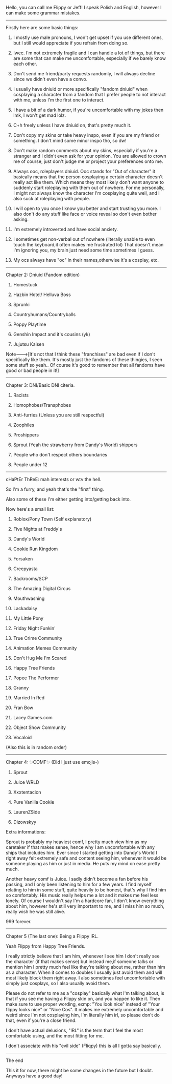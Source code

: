 Hello, you can call me Flippy or Jeff! I speak Polish and English, however I can make some grammar mistakes.
____________________________________________

Firstly here are some basic things:

1. I mostly use male pronouns, I won't get upset if you use different ones, but I still would appreciate if you refrain from doing so.

2. Iwec. I'm not extremely fragile and I can handle a lot of things, but there are some that can make me uncomfortable, especially if we barely know each other.

3. Don't send me friend/party requests randomly, I will always decline since we didn't even have a convo.

4. I usually have dniuid or more specifically "fandom dniuid" when cosplaying a character from a fandom that I prefer people to not interact with me, unless I'm the first one to interact.

5. I have a bit of a dark humor, if you're uncomfortable with my jokes then lmk, I won't get mad lolz.

6. C+h freely unless I have dniuid on, that's pretty much it.

7. Don't copy my skins or take heavy inspo, even if you are my friend or something. I don't mind some minor inspo tho, so dw!

8. Don't make random comments about my skins, especially if you're a stranger and I didn't even ask for your opinion. You are allowed to crown me of course, just don't judge me or project your preferences onto me.

9. Always ooc, roleplayers dniuid. Ooc stands for "Out of character" it basically means that the person cosplaying a certain character doesn't really act like them. Which means they most likely don't want anyone to suddenly start roleplaying with them out of nowhere. For me personally, I might not always know the character I'm cosplaying quite well, and I also suck at roleplaying with people.

10. I will open to you once I know you better and start trusting you more. I also don't do any stuff like face or voice reveal so don't even bother asking.

11. I'm extremely introverted and have social anxiety.

12. I sometimes get non-verbal out of nowhere (literally unable to even touch the keyboard,it often makes me frustrated lol) That doesn't mean I'm ignoring you, my brain just need some time sometimes I guess.

13. My ocs always have "oc" in their names,otherwise it's a cosplay, etc.
____________________________________________

Chapter 2: Dniuid (Fandom edition)

1. Homestuck

2. Hazbin Hotel/ Helluva Boss

3. Sprunki

4. Countryhumans/Countryballs

5. Poppy Playtime

6. Genshin Impact and it's cousins (yk)

7. Jujutsu Kaisen
 
Note--->[It's not that I think these "franchises" are bad even if I don't specifically like them. It's mostly just the fandoms of these thingies, I seen some stuff so yeah.. Of course it's good to remember that all fandoms have good or bad people in it!]

____________________________________________

Chapter 3: DNI/Basic DNI citeria.

1. Racists

2. Homophobes/Transphobes

3. Anti-furries (Unless you are still respectful)

4. Zoophiles

5. Proshippers

6. Sprout (Yeah the strawberry from Dandy's World) shippers

7. People who don't respect others boundaries

8. People under 12
____________________________________________

cHaPtEr ThReE: mah interests or wtv the hell.

So I'm a furry, and yeah that's the "first" thing.

Also some of these I'm either getting into/getting back into.

Now here's a small list:

1. Roblox/Pony Town (Self explanatory)

2. Five Nights at Freddy's

3. Dandy's World

4. Cookie Run Kingdom

5. Forsaken

6. Creepyasta

7. Backrooms/SCP

8. The Amazing Digital Circus

9. Mouthwashing

10. Lackadaisy

11. My Little Pony

12. Friday Night Funkin'

13. True Crime Community

14. Animation Memes Community

15. Don't Hug Me I'm Scared

16. Happy Tree Friends

17. Popee The Performer

18. Granny

19. Married In Red

20. Fran Bow

21. Lacey Games.com

22. Object Show Community

23. Vocaloid

(Also this is in random order)

____________________________________________

Chapter 4: ✨️COMF✨️ (Did I just use emojis-)

1. Sprout

2. Juice WRLD 

3. Xxxtentacion

4. Pure Vanilla Cookie

5. LaurenZSide

6. Dizowskyy


Extra informations:

Sprout is probably my heaviest comf, I pretty much view him as my caretaker if that makes sense, hence why I am uncomfortable with any ships that includes him. Ever since I started getting into Dandy's World I right away felt extremely safe and content seeing him, whenever it would be someone playing as him or just in media. He puts my mind on ease pretty much.

Another heavy comf is Juice.
I sadly didn't become a fan before his passing, and I only been listening to him for a few years.
I find myself relating to him in some stuff, quite heavily to be honest, that's why I find him so comfortably.
His music really helps me a lot and it makes me feel less lonely.
Of course I wouldn't say I'm a hardcore fan, I don't know everything about him, however he's still very important to me, and I miss him so much, really wish he was still alive. 


999 forever.
____________________________________________
Chapter 5 (The last one): Being a Flippy IRL.

Yeah Flippy from Happy Tree Friends.

I really strictly believe that I am him, whenever I see him I don't really see the character (if that makes sense) but instead me,if someone talks or mention him I pretty much feel like they're talking about me, rather than him as a character. When it comes to doubles I usually just avoid them and will most likely block them right away. I also sometimes feel uncomfortable with simply just cosplays, so I also usually avoid them.

Please do not refer to me as a "cosplay" basically what I'm talking about, is that if you see me having a Flippy skin on, and you happen to like it. Then make sure to use proper wording, exmp: "You look nice" instead of "Your flippy looks nice" or "Nice  Cos". It makes me extremely uncomfortable and weird since I'm not cosplaying him, I'm literally him irl, so please don't do that, even if you're a close friend.


I don't have actual delusions, "IRL" is the term that I feel the most comfortable using, and the most fitting for me.

I don't associate with his "evil side" (Fliqpy) this is all I gotta say basically.

____________________________________________

The end

This it for now, there might be some changes in the future but I doubt. Anyways have a good day!

 